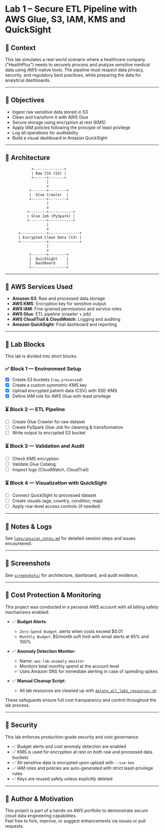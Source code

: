 # Lab 1 – Secure ETL Pipeline with AWS Glue, S3, IAM, KMS and QuickSight

## 🧠 Context

This lab simulates a real-world scenario where a healthcare company ("HealthPlus") needs to securely process and analyze sensitive medical data using AWS-native tools. The pipeline must respect data privacy, security, and regulatory best practices, while preparing the data for analytical dashboards.

---

## 🎯 Objectives

- Ingest raw sensitive data stored in S3
- Clean and transform it with AWS Glue
- Secure storage using encryption at rest (KMS)
- Apply IAM policies following the principle of least privilege
- Log all operations for auditability
- Build a visual dashboard in Amazon QuickSight

---

## 🧱 Architecture

                +--------------+
                | Raw CSV (S3) |
                +------+-------+
                       |
                       v
               +-------+--------+
               |  Glue Crawler  |
               +-------+--------+
                       |
                       v
              +--------+-----------+
              | Glue Job (PySpark) |
              +--------+-----------+
                       |
                       v
          +------------+--------------+
          | Encrypted Clean Data (S3) |
          +------------+--------------+
                       |
                       v
               +-------+--------+
               |  QuickSight    |
               |  Dashboard     |
               +----------------+

---

## 🧰 AWS Services Used

- **Amazon S3**: Raw and processed data storage
- **AWS KMS**: Encryption key for sensitive output
- **AWS IAM**: Fine-grained permissions and service roles
- **AWS Glue**: ETL pipeline (crawler + job)
- **AWS CloudTrail & CloudWatch**: Logging and auditing
- **Amazon QuickSight**: Final dashboard and reporting

---

## 🧪 Lab Blocks

This lab is divided into short blocks.

### ✅ Block 1 — Environment Setup
- [x] Create S3 buckets (`raw`, `processed`)
- [x] Create a custom symmetric KMS key
- [x] Upload encrypted patient data (CSV) with SSE-KMS
- [x] Define IAM role for AWS Glue with least privilege

### ⏳ Block 2 — ETL Pipeline
- [ ] Create Glue Crawler for raw dataset
- [ ] Create PySpark Glue Job for cleaning & transformation
- [ ] Write output to encrypted S3 bucket

### ⏳ Block 3 — Validation and Audit
- [ ] Check KMS encryption
- [ ] Validate Glue Catalog
- [ ] Inspect logs (CloudWatch, CloudTrail)

### ⏳ Block 4 — Visualization with QuickSight
- [ ] Connect QuickSight to processed dataset
- [ ] Create visuals (age, country, condition, map)
- [ ] Apply row-level access controls (if needed)

---

## 📝 Notes & Logs

See [`logs/session_notes.md`](logs/session_notes.md) for detailed session steps and issues encountered.

---

## 📸 Screenshots

See [`screenshots/`](screenshots/) for architecture, dashboard, and audit evidence.

---

## 💸 Cost Protection & Monitoring

This project was conducted in a personal AWS account with all billing safety mechanisms enabled:

- ✅ **Budget Alerts**:
  - `Zero-Spend Budget`: alerts when costs exceed $0.01
  - `Monthly Budget`: $5/month soft limit with email alerts at 85% and 100%
  
- ✅ **Anomaly Detection Monitor**:
  - Name: `aws-lab-anomaly-monitor`
  - Monitors total monthly spend at the account level
  - Uses Amazon SNS for immediate alerting in case of spending spikes

- ✅ **Manual Cleanup Script**:
  - All lab resources are cleaned up with [`delete_all_lab1_resources.sh`](cli/delete_all_lab1_resources.sh)

These safeguards ensure full cost transparency and control throughout the lab process.

---

## 💸 Security

This lab enforces production-grade security and cost governance:

- ✅ Budget alerts and cost anomaly detection are enabled
- ✅ KMS is used for encryption at rest on both raw and processed data buckets
- ✅ All sensitive data is encrypted upon upload with `--sse-kms`
- ✅ IAM roles and policies are auto-generated with strict least-privilege rules
- ✅ Keys are reused safely unless explicitly deleted

---

## 🧠 Author & Motivation

This project is part of a hands-on AWS portfolio to demonstrate secure cloud data engineering capabilities.  
Feel free to fork, improve, or suggest enhancements via issues or pull requests.
